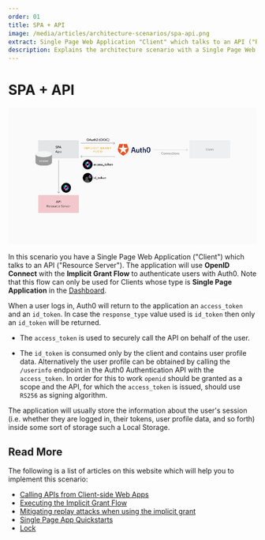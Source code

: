 ```yaml
---
order: 01
title: SPA + API
image: /media/articles/architecture-scenarios/spa-api.png
extract: Single Page Web Application "Client" which talks to an API ("Resource Server"). The application will use OpenID Connect with the Implicit Grant Flow to authenticate users with Auth0.
description: Explains the architecture scenario with a Single Page Web Application to an API using OpenID Connect with the Implicit Grant Flow to authenticate users with Auth0.
---
```


# SPA + API

![SPA + API Flow](/media/articles/architecture-scenarios/spa-api.png)

In this scenario you have a Single Page Web Application ("Client") which talks to an API ("Resource Server"). The application will use **OpenID Connect** with the **Implicit Grant Flow** to authenticate users with Auth0. Note that this flow can only be used for Clients whose type is **Single Page Application** in the [Dashboard](${manage_url}).

When a user logs in, Auth0 will return to the application an `access_token` and an `id_token`. In case the `response_type` value used is `id_token` then only an `id_token` will be returned.

- The `access_token` is used to securely call the API on behalf of the user.

- The `id_token` is consumed only by the client and contains user profile data. Alternatively the user profile can be obtained by calling the `/userinfo` endpoint in the Auth0 Authentication API with the `access_token`. In order for this to work `openid` should be granted as a scope and the API, for which the `access_token` is issued, should use `RS256` as signing algorithm.

The application will usually store the information about the user's session (i.e. whether they are logged in, their tokens, user profile data, and so forth) inside some sort of storage such a Local Storage.

## Read More

The following is a list of articles on this website which will help you to implement this scenario:

* [Calling APIs from Client-side Web Apps](/api-auth/grant/implicit)
* [Executing the Implicit Grant Flow](/api-auth/tutorials/implicit-grant)
* [Mitigating replay attacks when using the implicit grant](/api-auth/tutorials/nonce)
* [Single Page App Quickstarts](/quickstart/spa/)
* [Lock](/libraries/lock)
